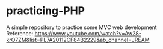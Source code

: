 # practicing-PHP
A simple repository to practice some MVC web development  
Reference: https://www.youtube.com/watch?v=Aw28-krO7ZM&list=PL7A20112CF84B2229&ab_channel=JREAM
